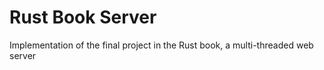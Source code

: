 # Rust Book Server
Implementation of the final project in the Rust book, a multi-threaded web server